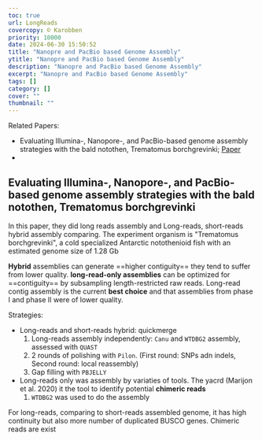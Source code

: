 ```yaml
---
toc: true
url: LongReads
covercopy: © Karobben
priority: 10000
date: 2024-06-30 15:50:52
title: "Nanopre and PacBio based Genome Assembly"
ytitle: "Nanopre and PacBio based Genome Assembly"
description: "Nanopre and PacBio based Genome Assembly" 
excerpt: "Nanopre and PacBio based Genome Assembly"
tags: []
category: []
cover: ""
thumbnail: ""
---
```


Related Papers:
- Evaluating Illumina-, Nanopore-, and PacBio-based genome assembly strategies with the bald notothen, Trematomus borchgrevinki; [Paper](https://academic.oup.com/g3journal/article/12/11/jkac192/6651842)
- 

## Evaluating Illumina-, Nanopore-, and PacBio-based genome assembly strategies with the bald notothen, Trematomus borchgrevinki

In this paper, they did long reads assembly and Long-reads, short-reads hybrid assembly comparing. The experiment organism is "Trematomus borchgrevinki", a cold specialized Antarctic notothenioid fish with an estimated genome size of 1.28 Gb

**Hybrid** assemblies can generate ==higher contiguity== they tend to suffer from lower quality. **long-read-only assemblies** can be optimized for ==contiguity== by subsampling length-restricted raw reads. Long-read contig assembly is the current **best choice** and that assemblies from phase I and phase II were of lower quality.

Strategies:
- Long-reads and short-reads hybrid: quickmerge
    1. Long-reads assembly independently: `Canu` and `WTDBG2` assembly, assessed with `QUAST`
    2. 2 rounds of polishing with `Pilon`. (First round: SNPs adn indels, Second round: local reassembly)
    3. Gap filling with `PBJELLY`
- Long-reads only was assembly by variaties of tools. The yacrd (Marijon et al. 2020) it the tool to identify potential **chimeric reads**
    1. `WTDBG2` was used to do the assembly


For long-reads, comparing to short-reads assembled genome, it has high continuity but also more number of duplicated BUSCO genes. Chimeric reads are exist

<style>
pre {
  background-color:#38393d;
  color: #5fd381;
}
</style>
